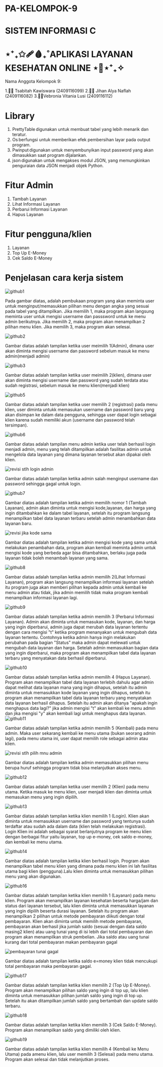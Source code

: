 # PA-KELOMPOK-9

# SISTEM INFORMASI C

# ⋆⁺₊✩🩹🩸₊˚APLIKASI LAYANAN KESEHATAN ONLINE ⋆💉⋆⁺₊✧ 

Nama Anggota Kelompok 9:

1.👩‍💻 Tsabitah Kawiswara     (2409116099)
2.👩‍💻 Jihan Alya Naflah      (2409116082)
3.👩‍💻Vebronia Vitania Lusi  (2409116112)

# Library
 1. PrettyTable digunakan untuk membuat tabel yang lebih menarik dan teratur. 
 2. Os berfungsi untuk memberikan efek pembersihan layar pada output program. 
 3. Pwinput digunakan untuk menyembunyikan input password yang akan dimasukkan saat program dijalankan. 
 4. json digunakan untuk mengakses modul JSON, yang memungkinkan penguraian data JSON menjadi objek Python.

# Fitur Admin
1. Tambah Layanan
2. Lihat Informasi Layanan
3. Perbarui Informasi Layanan
4. Hapus Layanan

# Fitur pengguna/klien
1. Layanan
2. Top Up E-Money
3. Cek Saldo E-Money


# Penjelasan cara kerja sistem

![github1](https://github.com/user-attachments/assets/022ecce5-3ab9-4cb9-800d-2c34f837bca9)

Pada gambar diatas, adalah pembukaan program yang akan meminta user untuk menginput/memasukkan pilihan menu dengan angka yang sesuai pada tabel yang ditampilkan. Jika memilih 1, maka program akan langsung meminta user untuk mengisi username dan passsword untuk ke menu admin berikutnya. Jika memilih 2, maka program akan menampilkan 2 pilihan menu klien. Jika memilih 3, maka program akan selesai.

![github2](https://github.com/user-attachments/assets/036c0d54-fa29-420b-877e-9707d908a78b)

Gambar diatas adalah tampilan ketika user meimilih 1(Admin), dimana user akan diminta mengisi username dan password sebelum masuk ke menu admin(menjadi admin)


![github3](https://github.com/user-attachments/assets/e33aacab-aef1-48ff-aedc-277733658b6d)

Gambar diatas adalah tampilan ketika user meimilih 2(klien), dimana user akan diminta mengisi username dan password yang sudah terdata atau sudah registrasi, sebelum masuk ke menu klien(menjadi klien)

![github5](https://github.com/user-attachments/assets/9eb5ac79-38f6-4054-98ff-c3d68812f0a9)

Gambar diatas adalah tampilan ketika user memilih 2 (registrasi) pada menu klien, user diminta untukk memasukan username dan password baru yang akan disimpan ke dalam data pengguna, sehingga user dapat login sebagai klien karena sudah memiliki akun (username dan password telah tersimpan).

![github6](https://github.com/user-attachments/assets/bf7d2d4a-c6fe-4531-8ebc-770e2be2a385)

Gambar diatas adalah tampilan menu admin ketika user telah berhasil login menjadi admin, menu yang telah ditampilkan adalah fasilitas admin untuk mengelola data layanan yang dimana layanan tersebut akan dipakai oleh klien. 

![revisi stlh login admin](https://github.com/user-attachments/assets/f1855a81-e0a2-42be-ba41-dbc714b06d3c)

Gambar diatas adalah tampilan ketika admin salah menginput username dan password sehingga gagal untuk login.

![github7](https://github.com/user-attachments/assets/19f10372-dbb6-4bfc-85af-8be8baf89eff)

Gambar diatas adalah tampilan ketika admin memilih nomor 1 (Tambah Layanan), admin akan diminta untuk mengisi kode,layanan, dan harga yang ingin ditambahkan ke dalam tabel layanan, setelah itu program langsung menampilkan tabel data layanan terbaru setelah admin menambahkan data layanan baru.

![revisi jika kode sama](https://github.com/user-attachments/assets/4ef1f098-245a-44ac-b128-62b8a64371cb)

Gambar diatas adalah tampilan ketika admin mengisi kode yang sama untuk melakukan penambahan data, program akan kembali meminta admin untuk mengisi kode yang berbeda agar bisa ditambahkan, berlaku juga pada layanan tidak boleh menambah layanan yang sama.

![github8](https://github.com/user-attachments/assets/438d1b77-9813-4c78-b1fd-630d7f92261c)

Gambar diatas adalah tampilan ketika admin memilih 2(Lihat Informasi Layanan), program akan langsung menampilkan informasi layanan setelah itu program juga akan memberi pilihan kepada admin untuk kembali ke menu admin atau tidak, jika admin memilih tidak maka program kembali menampilkan informasi layanan lagi.

![github9](https://github.com/user-attachments/assets/d649a1e6-a5a2-4e3a-a0db-742219131eef)

Gambar diatas adalah tampilan ketika admin memilih 3 (Perbarui Informasi Layanan). Admin akan diminta untuk memasukan kode, layanan, dan harga yang ingin diperbarui, admin juga dapat merubah data layanan tertentu dengan cara mengisi "t" ketika program menanyakan untuk mengubah data layanan tertentu. Contohnya ketika admin hanya ingin melakukan perubahan pada bagian "Status" maka admin dapat melewati untuk mengubah data layanan dan harga. Setelah admin memasukkan bagian data yang ingin diperbarui, maka program akan menampilkan tabel data layanan terbaru yang menyatakan data berhasil diperbarui.


![github10](https://github.com/user-attachments/assets/4152fbfe-2121-499f-9064-395ec70aa21c)

Gambar diatas adalah tampilan ketika admin memilih 4 (Hapus Layanan). Program akan menampilkan tabel data layanan terlebih dahulu agar admin dapat melihat data layanan mana yang ingin dihapus, setelah itu admin diminta untuk memasukkan kode layanan yang ingin dihapus, setelah itu program akan menampilkan tabel data layanan terbaru yang menyatakan data layanan berhasil dihapus. Setelah itu admin akan ditanya "apakah ingin menghapus data lagi?" jika admin mengisi "t" akan kembali ke menu admin dan jika mengisi "y" akan kembali lagi untuk menghapus data layanan.
![github11](https://github.com/user-attachments/assets/6f14b6ab-8d07-4f7c-a975-a80cdb0f456e)

Gambar diatas adalah tampilan ketika admin memilih 5 (Kembali) pada menu admin. Maka user sekarang kembali ke menu utama (bukan seorang admin lagi), pada menu utama ini, user dapat memilih role sebagai admin atau klien. 

![revisi stlh pilih mnu admin](https://github.com/user-attachments/assets/c0d60d15-3ac0-4b28-a7a5-02747d61c0fd)

Gambar diatas adalah tampilan ketika admin memasukkan pilihan menu berupa huruf sehingga program tidak bisa melanjutkan akses menu.

![github12](https://github.com/user-attachments/assets/72e21f27-6bf3-4dfe-9e6b-27677621ac1b)

Gambar diatas adalah tampilan ketika user memilih 2 (Klien) pada menu utama. Ketika masuk ke menu klien, user menjadi klien dan diminta untuk memasukan menu yang ingin dipilih.

![github13](https://github.com/user-attachments/assets/5b3a1800-9ed7-499d-9e86-a111ea3a76ea)

Gambar diatas adalah tampilan ketika klien memilih 1 (Login). Klien akan diminta untuk memasukkan username dan password yang tentunya sudah terdaftar atau sudah ada dalam data (klien telah melakukan registrasi). Login Klien ini adalah sebagai syarat berlanjutnya program ke menu klien dengan berbagai fitur yaitu layanan, top up e-money, cek saldo e-money, dan kembali ke menu utama.

![github14](https://github.com/user-attachments/assets/73d85a55-3334-4608-8402-22d431ecd135)

Gambar diatas adalah tampilan ketika klien berhasil login. Program akan menampilkan tabel menu klien yang dimana pada menu klien ini lah fasilitas utama bagi klien (pengguna).Lalu klien diminta untuk memasukkan pilihan menu yang akan digunakan.

![github16](https://github.com/user-attachments/assets/594a0a3c-702b-4d17-b4c2-348c5fd04ef6)

Gambar diatas adalah tampilan ketika klien memilih 1 (Layanan) pada menu klien. Program akan menampilkan layanan kesehatan beserta harga/jam dan status dari layanan tersebut, lalu klien diminta untuk memasukkan layanan yang ingin dipilih beserta durasi layanan. Setelah itu program akan menampilkan 2 pilihan untuk metode pembayaran diikuti dengan total pembayaran. Klien akan diminta untuk memilih metode pembayaran, pembayaran akan berhasil jika jumlah saldo (sesuai dengan data saldo masing2 klien) atau uang tunai yang di isi lebih dari total pembayaran dan program akan menampilkan struk pembelian. Jika saldo atau uang tunai kurang dari total pembayaran makan pembayaran gagal

![pembayaran tunai gagal](https://github.com/user-attachments/assets/d0e4d1e2-a22b-4434-9a50-a8c42600294e)

Gambar diatas adalah tampilan ketika saldo e=money klien tidak mencukupi total pembayaran maka pembayaran gagal.


![github17](https://github.com/user-attachments/assets/4457cbe6-124a-44a2-9643-ad7d167a0ef6)

Gambar diatas adalah tampilan ketika klien memilih 2 (Top Up E-Money). Program akan menampilkan pilihan saldo yang ingin di top up, lalu klien diminta untuk memasukkan pilihan jumlah saldo yang ingin di top up. Setelah itu akan ditampilkan jumlah saldo yang bertambah dan update saldo terbaru.

![github18](https://github.com/user-attachments/assets/e912ac94-00a7-42a6-ba59-f6ca1bdd3751)

Gambar diatas adalah tampilan ketika klien memilih 3 (Cek Saldo E-Money). Program akan menampilkan saldo yang dimiliki oleh klien.

![github19](https://github.com/user-attachments/assets/b1d2d6a6-ef77-4188-8425-a4e6b9e9bb4c)

Gambar diatas adalah tampilan ketika klien memilih 4 (Kembali ke Menu Utama) pada amenu klien, lalu user memilih 3 (Selesai) pada menu utama. Program akan selesai dan tidak melanjutkan proses.
